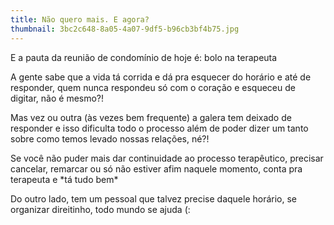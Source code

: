 ```yaml
---
title: Não quero mais. E agora?
thumbnail: 3bc2c648-8a05-4a07-9df5-b96cb3bf4b75.jpg
---
```

<!--StartFragment-->

E a pauta da reunião de condomínio de hoje é: bolo na terapeuta

A gente sabe que a vida tá corrida e dá pra esquecer do horário e até de responder, quem nunca respondeu só com o coração e esqueceu de digitar, não é mesmo?!

Mas vez ou outra (às vezes bem frequente) a galera tem deixado de responder e isso dificulta todo o processo além de poder dizer um tanto sobre como temos levado nossas relações, né?!

Se você não puder mais dar continuidade ao processo terapêutico, precisar cancelar, remarcar ou só não estiver afim naquele momento, conta pra terapeuta e  \*tá tudo bem\*

Do outro lado, tem um pessoal que talvez precise daquele horário, se organizar direitinho, todo mundo se ajuda (:

<!--EndFragment-->